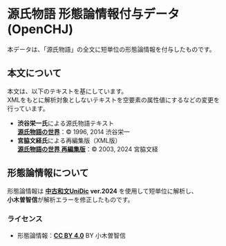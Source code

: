 # 源氏物語 形態論情報付与データ (OpenCHJ)

本データは、「源氏物語」の全文に短単位の形態論情報を付与したものです。

## 本文について
本文は、以下のテキストを基にしています。  
XMLをもとに解析対象としないテキストを空要素の属性値にするなどの変更を行っています。

- **渋谷栄一氏**による源氏物語テキスト  
  **[源氏物語の世界](http://www.sainet.or.jp/~eshibuya/index.html)**：© 1996, 2014 渋谷栄一  
- **宮脇文経氏**による再編集版（XML版）  
  **[源氏物語の世界 再編集版](https://www.genji-monogatari.net/)**：© 2003, 2024 宮脇文経  

## 形態論情報について
形態論情報は **[中古和文UniDic](https://clrd.ninjal.ac.jp/unidic/download_all.html#unidic_wabun) ver.2024** を使用して短単位に解析し、  
**小木曽智信**が解析エラーを修正したものです。

### ライセンス
- 形態論情報：**[CC BY 4.0](https://creativecommons.org/licenses/by/4.0/)** BY 小木曽智信
